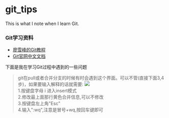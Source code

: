 # git_tips
This is what I note when I learn Git. 

### Git学习资料
* [廖雪峰的Git教程](https://www.liaoxuefeng.com/wiki/0013739516305929606dd18361248578c67b8067c8c017b000)
* [Git官网中文文档](https://git-scm.com/book/zh/v2)<br>

下面是我在学习Git过程中遇到的一些问题<br>
>git在pull或者合并分支的时候有时会遇到这个界面。可以不管(直接下面3,4步)，如果要输入解释的话就需要:
![](https://upload-images.jianshu.io/upload_images/14351-a168992e25256e41.jpg?imageMogr2/auto-orient/strip%7CimageView2/2/w/577/format/webp)<br>
1.按键盘字母 i 进入insert模式<br>
2.修改最上面那行黄色合并信息,可以不修改<br>
3.按键盘左上角"Esc"<br>
4.输入":wq",注意是冒号+wq,按回车键即可<br>
